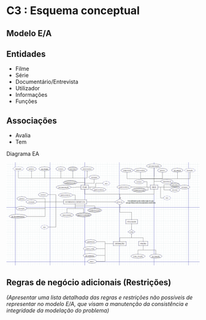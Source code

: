 # C3 : Esquema conceptual

## Modelo E/A

## Entidades
* Filme
* Série
* Documentário/Entrevista
* Utilizador 
* Informações 
* Funções

## Associações
* Avalia 
* Tem 

Diagrama EA  

![Modelo EA](images/image1.png)

## Regras de negócio adicionais (Restrições)
_(Apresentar uma lista detalhada das regras e restrições não possíveis de representar no modelo E/A, que visam a manutenção da consistência e integridade da modelação do problema)_
